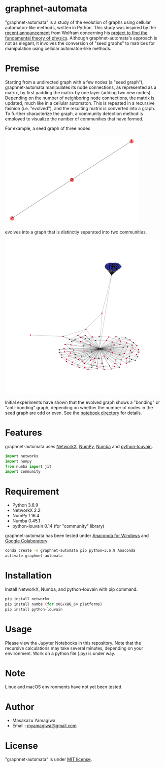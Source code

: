 # graphnet-automata
"graphnet-automata" is a study of the evolution of graphs using cellular automaton-like methods, written in Python.  This study was inspired by the [recent announcement](https://writings.stephenwolfram.com/2020/04/finally-we-may-have-a-path-to-the-fundamental-theory-of-physics-and-its-beautiful/) from Wolfram concerning his [project to find the fundamental theory of physics](https://www.wolframphysics.org/).  Although graphnet-automata's approach is not as elegant, it involves the conversion of "seed graphs" to matrices for manipulation using cellular automaton-like methods. 
 
# Premise
 
Starting from a undirected graph with a few nodes (a "seed graph"), graphnet-automata manipulates its node connections, as represented as a matrix, by first padding the matrix by one layer (adding two new nodes).  Depending on the number of neighboring node connections, the matrix is updated, much like in a cellular automaton.  This is repeated in a recursive fashion (i.e. "evolved"), and the resulting matrix is converted into a graph.  To further characterize the graph, a community detection method is employed to visualize the number of communities that have formed.

For example, a seed graph of three nodes

![](https://github.com/kazuyamagiwa/graphnet-automata/blob/master/images/g1_0.png)
 
 evolves into a graph that is distinctly separated into two communities.
 
![](https://github.com/kazuyamagiwa/graphnet-automata/blob/master/images/g1_100_community.png)

Initial experiments have shown that the evolved graph shows a "bonding" or "anti-bonding" graph, depending on whether the number of nodes in the seed graph are odd or even.  See the [notebook directory](https://github.com/kazuyamagiwa/graphnet-automata/tree/master/notebooks) for details.
 
# Features
 
graphnet-automata uses [NetworkX](https://networkx.github.io/), [NumPy](https://numpy.org/), [Numba](http://numba.pydata.org/) and [python-louvain](https://github.com/taynaud/python-louvain).
```python
import networkx
import numpy
from numba import jit
import community
```
# Requirement
 
* Python 3.6.9
* NetworkX 2.2
* NumPy 1.16.4
* Numba 0.45.1
* python-louvain 0.14 (for "community" library)
 
graphnet-automata has been tested under [Anaconda for Windows](https://www.anaconda.com/distribution/) and [Google Colaboratory](https://colab.research.google.com/).
 
```bash
conda create -n graphnet-automata pip python=3.6.9 Anaconda
activate graphnet-automata
```
 
# Installation
 
Install NetworkX, Numba, and python-louvain with pip command.
 
```bash
pip install networkx
pip install numba (for x86/x86_64 platforms)
pip install python-louvain
```
 
# Usage
 
Please view the Jupyter Notebooks in this repository.  Note that the recursive calculations may take several minutes, depending on your environment.  Work on a python file (.py) is under way.
 
# Note
 
Linux and macOS environments have not yet been tested.
 
# Author
 
* Masakazu Yamagiwa
* Email : myamagiwa@gmail.com
 
# License
 
"graphnet-automata" is under [MIT license](https://en.wikipedia.org/wiki/MIT_License).
